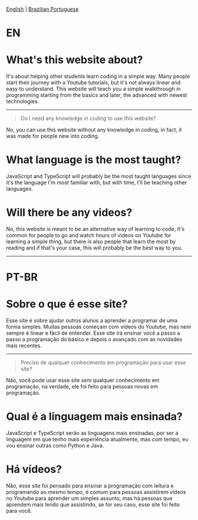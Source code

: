  [English](#en) | [Brazilian Portuguese](#pt-br)  

# EN
# What's this website about?
It's about helping other students learn coding in a simple way. Many people start their journey with a Youtube tutorials, but it's not always linear and easy to understand. This website will teach you a simple walkthrough in programming starting from the basics and later, the advanced with newest technologies.

---

> Do I need any knowledge in coding to use this website?

No, you can use this website without any knowledge in coding, in fact, it was made for people new into coding.

# What language is the most taught?
JavaScript and TypeScript will probably be the most taught languages since it's the language I'm most familiar with, but with time, I'll be teaching other languages.

# Will there be any videos?
No, this website is meant to be an alternative way of learning to code, it's common for people to go and watch hours of videos on Youtube for learning a simple thing, but there is also people that learn the most by reading and if that's your case, this will probably be the best way to you.

---

# PT-BR
# Sobre o que é esse site?
Esse site é sobre ajudar outros alunos a aprender a programar de uma forma simples. Muitas pessoas começam com vídeos do Youtube, mas nem sempre é linear e fácil de entender. Esse site irá ensinar você a passo a passo a programação do básico e depois o avançado com as novidades mais recentes.


---
> Preciso de qualquer conhecimento em programação para usar esse site?

Não, você pode usar esse site sem qualquer conhecimento em programação, na verdade, ele foi feito para pessoas novas em programação.

# Qual é a linguagem mais ensinada?
JavaScript e TypeScript serão as linguagens mais ensinadas, por ser a linguagem em que tenho mais experiência atualmente, mas com tempo, eu vou ensinar outras como Python e Java.

# Há vídeos?
Não, esse site foi pensado para ensinar a programação com leitura e programando ao mesmo tempo, é comum para pessoas assistirem vídeos no Youtube para aprender um simples assunto, mas há pessoas que aprendem mais lendo que assistindo, se for seu caso, esse site foi feito para você.

